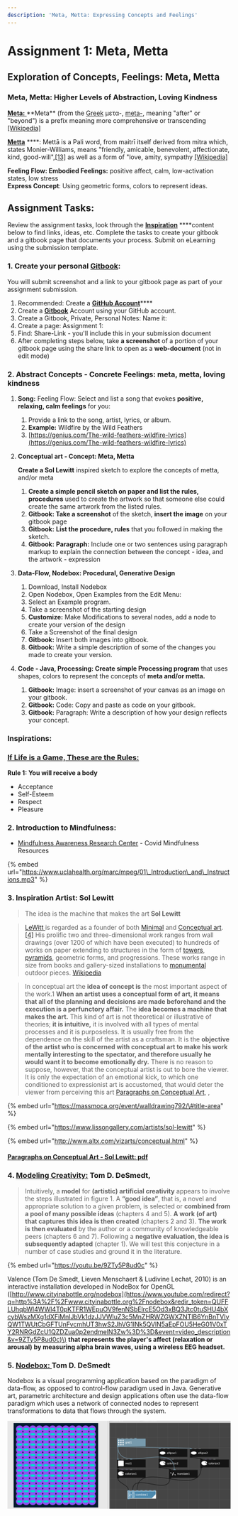 ```yaml
---
description: 'Meta, Metta: Expressing Concepts and Feelings'
---
```


# Assignment 1: Meta, Metta

## Exploration of Concepts, Feelings: Meta, Metta 

### Meta, Metta: Higher Levels of Abstraction, Loving Kindness 

[**Meta:**  ](http://www.literaturepage.com/read/emersonessays2-17.html#:~:text=Ralph%20Waldo%20Emerson%3A%20Essays%2C%20Second%20Series&text=The%20religions%20of%20the%20world,flow%2C%20and%20not%20to%20freeze.)**Meta** \(from the [Greek](https://en.wikipedia.org/wiki/Ancient_Greek) μετα-, [meta-](https://en.wiktionary.org/wiki/meta-), meaning "after" or "beyond"\) is a prefix meaning more comprehensive or transcending[ \[Wikipedia\]](https://en.wikipedia.org/wiki/Meta)

[**Metta**](https://en.wikipedia.org/wiki/Maitr%C4%AB) ****: Mettā is a Pali word, from maitrī itself derived from mitra which, states Monier-Williams, means "friendly, amicable, benevolent, affectionate, kind, good-will",[\[13\]](https://en.wikipedia.org/wiki/Maitr%C4%AB#cite_note-MWD-13) as well as a form of "love, amity, sympathy [\[Wikipedia\]](https://en.wikipedia.org/wiki/Maitr%C4%AB#Maitr%C4%AB_and_Mett%C4%81)

**Feeling Flow: Embodied Feelings:** positive affect, calm, low-activation states, low stress   
**Express Concept**: Using geometric forms, colors to represent ideas.

## Assignment Tasks:

Review the assignment tasks,  look through the [**Inspiration**](../project-1/beginshape_-_vertex_shapes/diagram-and-art-expression.md) ****content below to find links, ideas, etc. Complete the tasks to create your gitbook and a gitbook page that documents your process. Submit on eLearning using the submission template.

### 1. Create your personal [Gitbook](https://www.gitbook.com/): 

You will submit screenshot and a link to your gitbook page as part of your assignment submission.

1. Recommended: Create a [**GitHub Account**](https://github.com/)\*\*\*\*
2. Create a [**Gitbook**](https://www.gitbook.com/) Account using your GitHub account.
3. Create a Gitbook, Private, Personal Notes:  Name it: 
4. Create a page: Assignment 1:
5. Find: Share-Link - you'll include this in your submission document 
6. After completing steps below, take **a screenshot** of a portion of your gitbook page using the share link to open as a **web-document** \(not in edit mode\)

### 2. Abstract Concepts - Concrete Feelings: meta, metta, loving kindness 

1. **Song:**  Feeling Flow: Select and list a song that evokes **positive, relaxing, calm feelings** for you: 
   1. Provide a link to the song, artist, lyrics, or album.
   2. **Example:**  Wildfire by the Wild Feathers
   3. [https://genius.com/The-wild-feathers-wildfire-lyrics](https://genius.com/The-wild-feathers-wildfire-lyrics)
2. **Conceptual art - Concept: Meta, Metta**

   **Create a Sol Lewitt** inspired sketch to explore the concepts of metta, and/or meta

   1. **Create a simple pencil sketch on paper and list the rules,  procedures** used to create the artwork so that someone else could create the same artwork from the listed rules. 
   2. **Gitbook: Take a screenshot** of the sketch, **insert the image** on your gitbook page
   3. **Gitbook:** **List the procedure, rules** that you followed in making the sketch.
   4. **Gitbook:**  **Paragraph:** Include one or two sentences using paragraph markup to explain the connection between the concept - idea, and the artwork - expression

3. **Data-Flow, Nodebox: Procedural, Generative Design**
   1.  Download, Install Nodebox
   2.  Open Nodebox, Open Examples from the Edit Menu: 
   3.  Select an Example program.  
   4. Take a screenshot of the starting design
   5. **Customize:** Make Modifications to several nodes, add a node to create your version of the design
   6. Take a Screenshot of the final design
   7. **Gitbook:** Insert both images into gitbook.
   8. **Gitbook:** Write a simple description of some of the changes you made to create your version.
4. **Code - Java, Processing:  Create simple Processing program** that uses shapes, colors to represent the concepts of **meta and/or metta.**
   1. **Gitbook:**  Image:  insert a screenshot of your canvas as an image on your gitbook.
   2. **Gitbook:**  Code: Copy and paste as code on your gitbook.
   3. **Gitbook:**  Paragraph: Write a description of how your design reflects your concept.

### Inspirations: 

### [If Life is a Game, These are the Rules:](../resources-and-references/resources/games-rules.md)  

**Rule 1: You will receive a body**

* Acceptance
* Self-Esteem
* Respect
* Pleasure

### 2.  Introduction to Mindfulness:

*  [Mindfulness Awareness Research Center](https://www.uclahealth.org/marc/covid19-mindfulness) - Covid Mindfulness Resources

{% embed url="https://www.uclahealth.org/marc/mpeg/01\_Introduction\_and\_Instructions.mp3" %}

### **3. Inspiration Artist: Sol Lewitt**

> The idea is the machine that makes the art   **Sol Lewitt**

> [LeWitt ](https://en.wikipedia.org/wiki/Sol_LeWitt)is regarded as a founder of both [Minimal](https://en.wikipedia.org/wiki/Minimal_art) and [Conceptual art](https://en.wikipedia.org/wiki/Conceptual_art).[\[4\]](https://en.wikipedia.org/wiki/Sol_LeWitt#cite_note-GuggenheimMuseum-4) His prolific two and three-dimensional work ranges from wall drawings \(over 1200 of which have been executed\) to hundreds of works on paper extending to structures in the form of [towers](https://en.wikipedia.org/wiki/Tower), [pyramids](https://en.wikipedia.org/wiki/Pyramid), geometric forms, and progressions. These works range in size from books and gallery-sized installations to [monumental](https://en.wikipedia.org/wiki/Monument) outdoor pieces. [Wikipedia](https://en.wikipedia.org/wiki/Sol_LeWitt)

> In conceptual art the **idea of concept is** the most important aspect of the work.1 **When an artist uses a conceptual form of art, it means that all of the planning and decisions are made beforehand and the execution is a perfunctory affair.** The **idea becomes a machine that makes the art.** This kind of art is not theoretical or illustrative of theories; **it is intuitive,** it is involved with all types of mental processes and it is purposeless. It is usually free from the dependence on the skill of the artist as a craftsman. It is the **objective of the artist who is concerned with conceptual art to make his work mentally interesting to the spectator, and therefore usually he would want it to become emotionally dry.** There is no reason to suppose, however, that the conceptual artist is out to bore the viewer. It is only the expectation of an emotional kick, to which one conditioned to expressionist art is accustomed, that would deter the viewer from perceiving this art  [Paragraphs on Conceptual Art](../resources-and-references/resources/conceptual-art.md#paragraphs-on-conceptual-art-sol-lewitt), ,

{% embed url="https://massmoca.org/event/walldrawing792/\#title-area" %}

{% embed url="https://www.lissongallery.com/artists/sol-lewitt" %}

{% embed url="http://www.altx.com/vizarts/conceptual.html" %}

#### [Paragraphs on Conceptual Art - Sol Lewitt: pdf](https://monoskop.org/images/3/3d/LeWitt_Sol_1967_1999_Paragraphs_on_Conceptual_Art.pdf)

### 4. [Modeling Creativity:](../resources-and-references/resources/creativity.md#modeling-creativity-tom-d-desmedt)  Tom D. DeSmedt,

> Intuitively, a **model** for **\(artistic\) artificial creativity** appears to involve the steps illustrated in figure 1. A **“good idea”**, that is, a novel and appropriate solution to a given problem, is selected or **combined from a pool of many possible ideas** \(chapters 4 and 5\). **A work \(of art\) that captures this idea is then created** \(chapters 2 and 3\). **The work is then evaluated** by the author or a community of knowledgeable peers \(chapters 6 and 7\). Following a **negative evaluation, the idea is subsequently adapted** \(chapter 1\). We will test this conjecture in a number of case studies and ground it in the literature.

{% embed url="https://youtu.be/9ZTy5P8ud0c" %}

Valence \(Tom De Smedt, Lieven Menschaert & Ludivine Lechat, 2010\) is an interactive installation developed in NodeBox for OpenGL \([http://www.cityinabottle.org/nodebox](https://www.youtube.com/redirect?q=http%3A%2F%2Fwww.cityinabottle.org%2Fnodebox&redir_token=QUFFLUhqbWl4WWl4T0pKTFR1WEpuOV9fenNSbElrcE5Od3xBQ3Jtc0tuSHU4bXcybWszMXg1dXFiMnlJbVk1dzJJVWluZ3c5MnZHRWZGWXZNTlB6YnBnTVIyQW1TWUtCbGFTUnFvcmhUT3hwS2JhVG1INk5QVlN5aEpFOU5HeG01V0xTY2RNRGdZcU1QZDZua0p2endmelN3Zw%3D%3D&event=video_description&v=9ZTy5P8ud0c)\) **that represents the player's affect \(relaxation or arousal\) by measuring alpha brain waves, using a wireless EEG headset.**

### 5. [Nodebox: ](https://www.nodebox.net/download/) Tom D. DeSmedt

Nodebox is a visual programming application based on the paradigm of data-flow, as opposed to control-flow paradigm used in Java.  Generative art, parametric architecture and design applications often use the data-flow paradigm which uses a network of connected nodes to represent transformations to data that flows through the system.

![Modified Nodebox Example](../.gitbook/assets/screen-shot-2021-01-23-at-3.00.42-pm.png)



